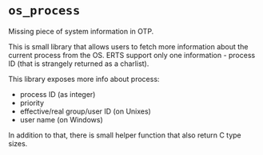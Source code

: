 <!--
SPDX-FileCopyrightText: 2025 Łukasz Niemier <#@hauleth.dev>

SPDX-License-Identifier: MIT
-->

# `os_process`

Missing piece of system information in OTP.

This is small library that allows users to fetch more information about the
current process from the OS. ERTS support only one information - process ID
(that is strangely returned as a charlist).

This library exposes more info about process:

- process ID (as integer)
- priority
- effective/real group/user ID (on Unixes)
- user name (on Windows)

In addition to that, there is small helper function that also return C type
sizes.
